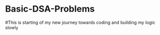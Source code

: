 # Basic-DSA-Problems
#This is starting of my new journey towards coding and building my logic slowly
